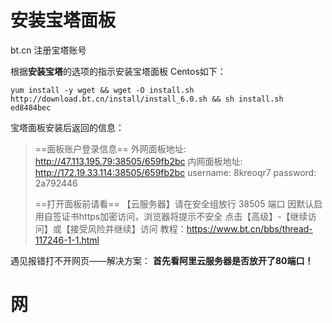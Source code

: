 # 安装宝塔面板
bt.cn
注册宝塔账号

根据**安装宝塔**的选项的指示安装宝塔面板
Centos如下：
```
yum install -y wget && wget -O install.sh http://download.bt.cn/install/install_6.0.sh && sh install.sh ed8484bec
```
宝塔面板安装后返回的信息：

> ==面板账户登录信息== 
> 外网面板地址: http://47.113.195.79:38505/659fb2bc 内网面板地址: http://172.19.33.114:38505/659fb2bc username: 8kreoqr7 password: 2a792446 
>
>==打开面板前请看== 【云服务器】请在安全组放行 38505 端口 因默认启用自签证书https加密访问，浏览器将提示不安全 点击【高级】-【继续访问】或【接受风险并继续】访问 教程：https://www.bt.cn/bbs/thread-117246-1-1.html 

遇见报错打不开网页——解决方案：
**首先看阿里云服务器是否放开了80端口！**
# 网

<!--stackedit_data:
eyJoaXN0b3J5IjpbLTk1NzMyNzAxNCwxMzM5NzAwMjkwLDE0OT
MxNzEyMCwxNjY2NjA1MzczLDE0OTMxNzEyMCwtNDk2MTI1OTI5
LC0xMDU3NTY0NzkzXX0=
-->